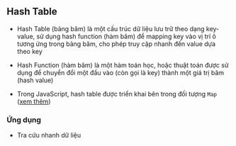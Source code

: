 ## Hash Table

- Hash Table (bảng băm) là một cấu trúc dữ liệu lưu trữ theo dạng key-value, sử dụng hash function (hàm băm) để mapping key vào vị trí ô tương ứng trong bảng băm, cho phép truy cập nhanh đến value dựa theo key

- Hash Function (hàm băm) là một hàm toán học, hoặc thuật toán được sử dụng để chuyển đổi một đầu vào (còn gọi là key) thành một giá trị băm (hash value)

- Trong JavaScript, hash table được triển khai bên trong đối tượng `Map` ([xem thêm](https://developer.mozilla.org/en-US/docs/Web/JavaScript/Reference/Global_Objects/Map))

### Ứng dụng

- Tra cứu nhanh dữ liệu
